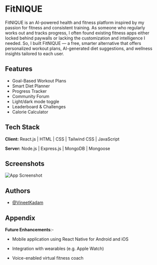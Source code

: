 
# FitNIQUE

FitNIQUE is an AI-powered health and fitness platform inspired by my passion for fitness and consistent training. As someone who regularly works out and tracks progress, I often found existing fitness apps either locked behind paywalls or lacking the customization and intelligence I needed. So, I built FitNIQUE — a free, smarter alternative that offers personalized workout plans, AI-generated diet suggestions, and wellness insights tailored to each user.


## Features

- Goal-Based Workout Plans
- Smart Diet Planner
- Progress Tracker
- Community Forum
- Light/dark mode toggle
- Leaderboard & Challenges
- Calorie Calculator

## Tech Stack

**Client:** React.js | HTML | CSS | Tailwind CSS | JavaScript

**Server:** Node.js | Express.js | MongoDB | Mongoose


## Screenshots

![App Screenshot](https://via.placeholder.com/468x300?text=App+Screenshot+Here)


## Authors

- [@VineetKadam](https://github.com/VineetKadam)


## Appendix

**Future Enhancements**:-

- Mobile application using React Native for Android and iOS

- Integration with wearables (e.g. Apple Watch)

- Voice-enabled virtual fitness coach

